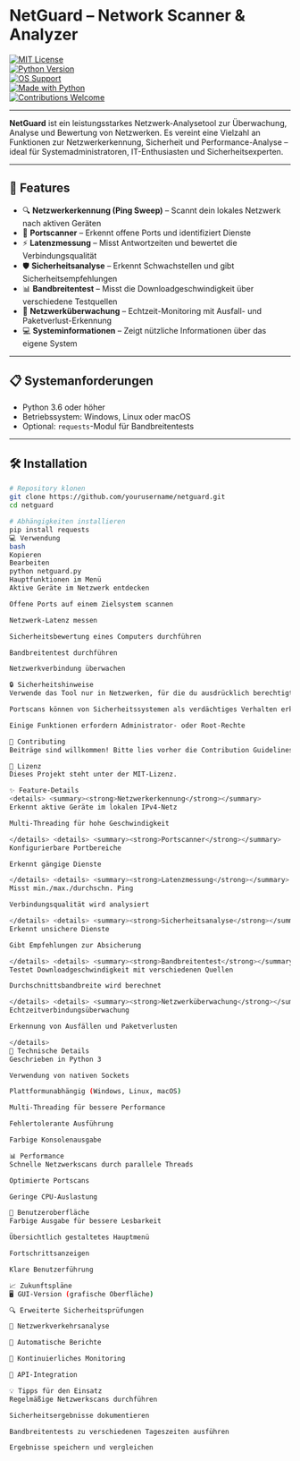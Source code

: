 # NetGuard – Network Scanner & Analyzer

[![MIT License](https://img.shields.io/badge/license-MIT-green.svg)](LICENSE)  
[![Python Version](https://img.shields.io/badge/python-3.6%2B-blue.svg)](https://www.python.org/downloads/)  
[![OS Support](https://img.shields.io/badge/platform-Windows%20%7C%20Linux%20%7C%20macOS-lightgrey.svg)](#)  
[![Made with Python](https://img.shields.io/badge/made%20with-Python-3776AB.svg)](#)  
[![Contributions Welcome](https://img.shields.io/badge/contributions-welcome-brightgreen.svg)](#)

---

**NetGuard** ist ein leistungsstarkes Netzwerk-Analysetool zur Überwachung, Analyse und Bewertung von Netzwerken. Es vereint eine Vielzahl an Funktionen zur Netzwerkerkennung, Sicherheit und Performance-Analyse – ideal für Systemadministratoren, IT-Enthusiasten und Sicherheitsexperten.

---

## 🚀 Features

- 🔍 **Netzwerkerkennung (Ping Sweep)** – Scannt dein lokales Netzwerk nach aktiven Geräten  
- 🔐 **Portscanner** – Erkennt offene Ports und identifiziert Dienste  
- ⚡ **Latenzmessung** – Misst Antwortzeiten und bewertet die Verbindungsqualität  
- 🛡️ **Sicherheitsanalyse** – Erkennt Schwachstellen und gibt Sicherheitsempfehlungen  
- 📊 **Bandbreitentest** – Misst die Downloadgeschwindigkeit über verschiedene Testquellen  
- 📡 **Netzwerküberwachung** – Echtzeit-Monitoring mit Ausfall- und Paketverlust-Erkennung  
- 💻 **Systeminformationen** – Zeigt nützliche Informationen über das eigene System  

---

## 📋 Systemanforderungen

- Python 3.6 oder höher  
- Betriebssystem: Windows, Linux oder macOS  
- Optional: `requests`-Modul für Bandbreitentests  

---

## 🛠️ Installation

```bash
# Repository klonen
git clone https://github.com/yourusername/netguard.git
cd netguard

# Abhängigkeiten installieren
pip install requests
💻 Verwendung
bash
Kopieren
Bearbeiten
python netguard.py
Hauptfunktionen im Menü
Aktive Geräte im Netzwerk entdecken

Offene Ports auf einem Zielsystem scannen

Netzwerk-Latenz messen

Sicherheitsbewertung eines Computers durchführen

Bandbreitentest durchführen

Netzwerkverbindung überwachen

🔒 Sicherheitshinweise
Verwende das Tool nur in Netzwerken, für die du ausdrücklich berechtigt bist

Portscans können von Sicherheitssystemen als verdächtiges Verhalten erkannt werden

Einige Funktionen erfordern Administrator- oder Root-Rechte

🤝 Contributing
Beiträge sind willkommen! Bitte lies vorher die Contribution Guidelines.

📝 Lizenz
Dieses Projekt steht unter der MIT-Lizenz.

✨ Feature-Details
<details> <summary><strong>Netzwerkerkennung</strong></summary>
Erkennt aktive Geräte im lokalen IPv4-Netz

Multi-Threading für hohe Geschwindigkeit

</details> <details> <summary><strong>Portscanner</strong></summary>
Konfigurierbare Portbereiche

Erkennt gängige Dienste

</details> <details> <summary><strong>Latenzmessung</strong></summary>
Misst min./max./durchschn. Ping

Verbindungsqualität wird analysiert

</details> <details> <summary><strong>Sicherheitsanalyse</strong></summary>
Erkennt unsichere Dienste

Gibt Empfehlungen zur Absicherung

</details> <details> <summary><strong>Bandbreitentest</strong></summary>
Testet Downloadgeschwindigkeit mit verschiedenen Quellen

Durchschnittsbandbreite wird berechnet

</details> <details> <summary><strong>Netzwerküberwachung</strong></summary>
Echtzeitverbindungsüberwachung

Erkennung von Ausfällen und Paketverlusten

</details>
🔧 Technische Details
Geschrieben in Python 3

Verwendung von nativen Sockets

Plattformunabhängig (Windows, Linux, macOS)

Multi-Threading für bessere Performance

Fehlertolerante Ausführung

Farbige Konsolenausgabe

📊 Performance
Schnelle Netzwerkscans durch parallele Threads

Optimierte Portscans

Geringe CPU-Auslastung

🎨 Benutzeroberfläche
Farbige Ausgabe für bessere Lesbarkeit

Übersichtlich gestaltetes Hauptmenü

Fortschrittsanzeigen

Klare Benutzerführung

📈 Zukunftspläne
🖥️ GUI-Version (grafische Oberfläche)

🔍 Erweiterte Sicherheitsprüfungen

📡 Netzwerkverkehrsanalyse

📄 Automatische Berichte

🔄 Kontinuierliches Monitoring

🔌 API-Integration

💡 Tipps für den Einsatz
Regelmäßige Netzwerkscans durchführen

Sicherheitsergebnisse dokumentieren

Bandbreitentests zu verschiedenen Tageszeiten ausführen

Ergebnisse speichern und vergleichen
